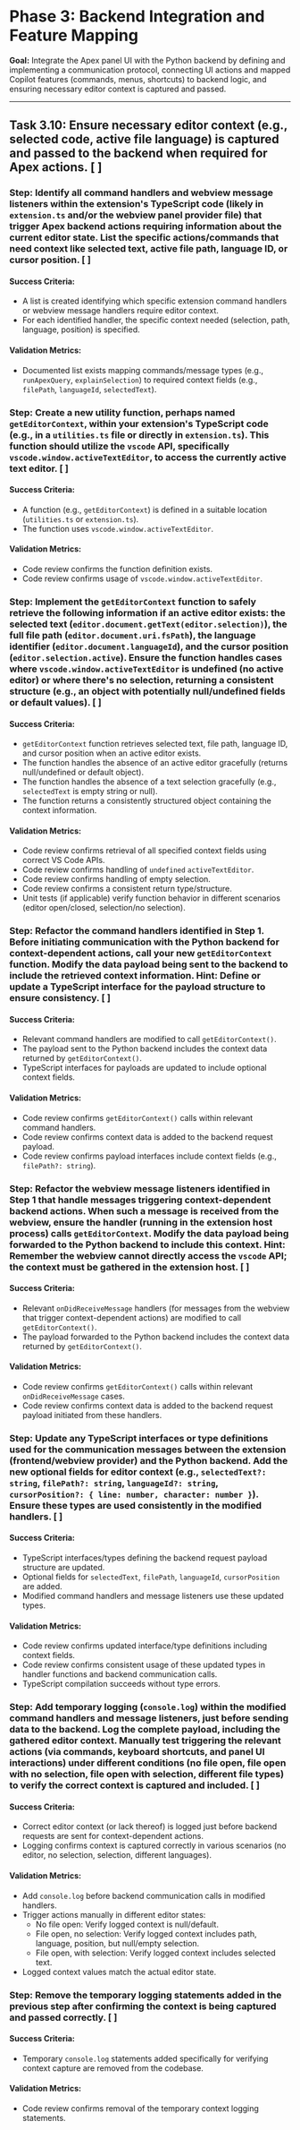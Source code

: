 # Phase 3: Backend Integration and Feature Mapping

**Goal:** Integrate the Apex panel UI with the Python backend by defining and implementing a communication protocol, connecting UI actions and mapped Copilot features (commands, menus, shortcuts) to backend logic, and ensuring necessary editor context is captured and passed.

---

## Task 3.10: Ensure necessary editor context (e.g., selected code, active file language) is captured and passed to the backend when required for Apex actions. [ ]

### Step: Identify all command handlers and webview message listeners within the extension's TypeScript code (likely in `extension.ts` and/or the webview panel provider file) that trigger Apex backend actions requiring information about the current editor state. List the specific actions/commands that need context like selected text, active file path, language ID, or cursor position. [ ]
#### Success Criteria:
- A list is created identifying which specific extension command handlers or webview message handlers require editor context.
- For each identified handler, the specific context needed (selection, path, language, position) is specified.
#### Validation Metrics:
- Documented list exists mapping commands/message types (e.g., `runApexQuery`, `explainSelection`) to required context fields (e.g., `filePath`, `languageId`, `selectedText`).

### Step: Create a new utility function, perhaps named `getEditorContext`, within your extension's TypeScript code (e.g., in a `utilities.ts` file or directly in `extension.ts`). This function should utilize the `vscode` API, specifically `vscode.window.activeTextEditor`, to access the currently active text editor. [ ]
#### Success Criteria:
- A function (e.g., `getEditorContext`) is defined in a suitable location (`utilities.ts` or `extension.ts`).
- The function uses `vscode.window.activeTextEditor`.
#### Validation Metrics:
- Code review confirms the function definition exists.
- Code review confirms usage of `vscode.window.activeTextEditor`.

### Step: Implement the `getEditorContext` function to safely retrieve the following information if an active editor exists: the selected text (`editor.document.getText(editor.selection)`), the full file path (`editor.document.uri.fsPath`), the language identifier (`editor.document.languageId`), and the cursor position (`editor.selection.active`). Ensure the function handles cases where `vscode.window.activeTextEditor` is undefined (no active editor) or where there's no selection, returning a consistent structure (e.g., an object with potentially null/undefined fields or default values). [ ]
#### Success Criteria:
- `getEditorContext` function retrieves selected text, file path, language ID, and cursor position when an active editor exists.
- The function handles the absence of an active editor gracefully (returns null/undefined or default object).
- The function handles the absence of a text selection gracefully (e.g., `selectedText` is empty string or null).
- The function returns a consistently structured object containing the context information.
#### Validation Metrics:
- Code review confirms retrieval of all specified context fields using correct VS Code APIs.
- Code review confirms handling of `undefined` `activeTextEditor`.
- Code review confirms handling of empty selection.
- Code review confirms a consistent return type/structure.
- Unit tests (if applicable) verify function behavior in different scenarios (editor open/closed, selection/no selection).

### Step: Refactor the command handlers identified in Step 1. Before initiating communication with the Python backend for context-dependent actions, call your new `getEditorContext` function. Modify the data payload being sent to the backend to include the retrieved context information. Hint: Define or update a TypeScript interface for the payload structure to ensure consistency. [ ]
#### Success Criteria:
- Relevant command handlers are modified to call `getEditorContext()`.
- The payload sent to the Python backend includes the context data returned by `getEditorContext()`.
- TypeScript interfaces for payloads are updated to include optional context fields.
#### Validation Metrics:
- Code review confirms `getEditorContext()` calls within relevant command handlers.
- Code review confirms context data is added to the backend request payload.
- Code review confirms payload interfaces include context fields (e.g., `filePath?: string`).

### Step: Refactor the webview message listeners identified in Step 1 that handle messages triggering context-dependent backend actions. When such a message is received from the webview, ensure the handler (running in the extension host process) calls `getEditorContext`. Modify the data payload being forwarded to the Python backend to include this context. Hint: Remember the webview cannot directly access the `vscode` API; the context must be gathered in the extension host. [ ]
#### Success Criteria:
- Relevant `onDidReceiveMessage` handlers (for messages from the webview that trigger context-dependent actions) are modified to call `getEditorContext()`.
- The payload forwarded to the Python backend includes the context data returned by `getEditorContext()`.
#### Validation Metrics:
- Code review confirms `getEditorContext()` calls within relevant `onDidReceiveMessage` cases.
- Code review confirms context data is added to the backend request payload initiated from these handlers.

### Step: Update any TypeScript interfaces or type definitions used for the communication messages between the extension (frontend/webview provider) and the Python backend. Add the new optional fields for editor context (e.g., `selectedText?: string`, `filePath?: string`, `languageId?: string`, `cursorPosition?: { line: number, character: number }`). Ensure these types are used consistently in the modified handlers. [ ]
#### Success Criteria:
- TypeScript interfaces/types defining the backend request payload structure are updated.
- Optional fields for `selectedText`, `filePath`, `languageId`, `cursorPosition` are added.
- Modified command handlers and message listeners use these updated types.
#### Validation Metrics:
- Code review confirms updated interface/type definitions including context fields.
- Code review confirms consistent usage of these updated types in handler functions and backend communication calls.
- TypeScript compilation succeeds without type errors.

### Step: Add temporary logging (`console.log`) within the modified command handlers and message listeners, just before sending data to the backend. Log the complete payload, including the gathered editor context. Manually test triggering the relevant actions (via commands, keyboard shortcuts, and panel UI interactions) under different conditions (no file open, file open with no selection, file open with selection, different file types) to verify the correct context is captured and included. [ ]
#### Success Criteria:
- Correct editor context (or lack thereof) is logged just before backend requests are sent for context-dependent actions.
- Logging confirms context is captured correctly in various scenarios (no editor, no selection, selection, different languages).
#### Validation Metrics:
- Add `console.log` before backend communication calls in modified handlers.
- Trigger actions manually in different editor states:
    - No file open: Verify logged context is null/default.
    - File open, no selection: Verify logged context includes path, language, position, but null/empty selection.
    - File open, with selection: Verify logged context includes selected text.
- Logged context values match the actual editor state.

### Step: Remove the temporary logging statements added in the previous step after confirming the context is being captured and passed correctly. [ ]
#### Success Criteria:
- Temporary `console.log` statements added specifically for verifying context capture are removed from the codebase.
#### Validation Metrics:
- Code review confirms removal of the temporary context logging statements.